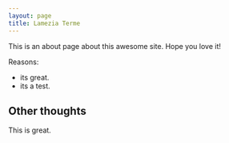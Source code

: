 ```yaml
---
layout: page
title: Lamezia Terme
---
```


This is an about page about this awesome site.
Hope you love it!

Reasons:
- its great.
- its a test.

## Other thoughts

This is great.
